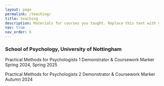 ```yaml
---
layout: page
permalink: /teaching/
title: teaching
description: Materials for courses you taught. Replace this text with your description.
nav: true
nav_order: 6
---
```


<h3>School of Psychology, University of Nottingham</h3>
<span class="font-weight-bold">Practical Methods for Psychologists 1</span>
Demonstrator & Coursework Marker
Spring 2024, Spring 2025

<span class="font-weight-bold">Practical Methods for Psychologists 2</span>
Demonstrator & Coursework Marker
Autumn 2024
